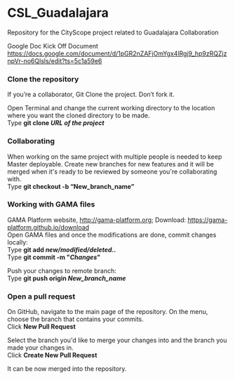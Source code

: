 # CSL_Guadalajara
Repository for the CityScope project related to Guadalajara Collaboration

Google Doc Kick Off Document
https://docs.google.com/document/d/1pGR2nZAFjOmYgx4lRgj9_hp9zRQZjznpVr-no6Qlsls/edit?ts=5c1a59e6


### Clone the repository
If you’re a collaborator, Git Clone the project. Don’t fork it.

Open Terminal and change the current working directory to the location where you want the cloned directory to be made.
<br />
Type **git clone _URL of the project_**

### Collaborating
When working on the same project with multiple people is needed to keep Master deployable. Create new branches for new features and it will be merged when it's ready to be reviewed by someone you're collaborating with.
<br />Type  **git checkout -b “New_branch_name”**

### Working with GAMA files
GAMA Platform website, http://gama-platform.org; Download: https://gama-platform.github.io/download <br />
Open GAMA files and once the modifications are done, commit changes locally: <br />
Type **git add _new/modified/deleted.._**
<br />Type  **git commit -m "_Changes_"**

Push your changes to remote branch:
<br />Type  **git push origin _New_branch_name_**

### Open a pull request
On GitHub, navigate to the main page of the repository. On the menu, choose the branch that contains your commits.
<br />Click  **New Pull Request**

Select the branch you'd like to merge your changes into and the branch you made your changes in. 
<br /> Click **Create New Pull Request**

It can be now merged into the repository.





